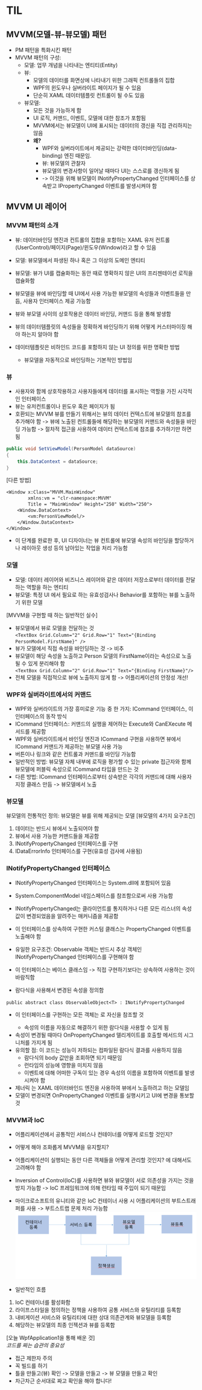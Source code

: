 # TIL
## MVVM(모델-뷰-뷰모델) 패턴
- PM 패턴을 특화시킨 패턴
- MVVM 패턴의 구성:
    - 모델:
    업무 개념을 나타내는 엔티티(Entity)
    - 뷰:
        - 모델의 데이터를 화면상에 나타내기 위한 그래픽 컨트롤들의 집합
        - WPF의 윈도우나 실버라이트 페이지가 될 수 있음
        - 단순히 XAML 데이터템플릿 컨트롤이 될 수도 있음
    - 뷰모델:
        - 모든 것을 가능하게 함
        - UI 로직, 커맨드, 이벤트, 모델에 대한 참조가 포함됨
        - MVVM에서는 뷰모델이 UI에 표시되는 데이터의 갱신을 직접 관리하지는 않음 
        - **왜?**
            - WPF와 실버라이트에서 제공되는 강력한 데이터바인딩(data-binding) 엔진 때문임.
            - 뷰: 뷰모델의 관찰자
            - 뷰모델의 변경사항이 일어날 때마다 UI는 스스로를 갱신하게 됨
            - -> 이것을 위해 뷰모델이 INotifyPropertyChanged 인터페이스를 상속받고 IPropertyChanged 이벤트를 발생시켜야 함

## MVVM UI 레이어
### MVVM 패턴의 소개
- 뷰: 데이터바인딩 엔진과 컨트롤의 집합을 포함하는 XAML 유저 컨트롤(UserControl)/페이지(Page)/윈도우(Window)라고 할 수 있음
- 모델: 뷰모델에서 파생된 하나 혹은 그 이상의 도메인 엔티티
- 뷰모델: 뷰가 UI를 캡슐화하는 동안 때로 명확하지 않은 UI의 프리젠테이션 로직을 캡슐화함

- 뷰모델을 뷰에 바인딩할 때 UI에서 사용 가능한 뷰모델의 속성들과 이벤트들을 만듬, 사용자 인터페이스 제공 가능함
- 뷰와 뷰모델 사이의 상호작용은 데이터 바인딩, 커맨드 등을 통해 발생함

- 뷰의 데이터템플릿의 속성들을 정확하게 바인딩하기 위해 어떻게 커스터마이징 해야 하는지 알아야 함
- 데이터템플릿은 비하인드 코드를 포함하지 않는 UI 정의를 위한 명확한 방법
    - 뷰모델을 자동적으로 바인딩하는 기본적인 방법임

### 뷰
- 사용자와 함께 상호작용하고 사용자들에게 데이터를 표시하는 역할을 가진 시각적인 인터페이스
- 뷰는 유저컨트롤이나 윈도우 혹은 페이지가 됨
- 호환되는 MVVM 뷰를 만들기 위해서는 뷰의 데이터 컨텍스트에 뷰모델의 참조를 추가해야 함
-> 뷰에 노출된 컨트롤들에 해당하는 뷰모델의 커맨드와 속성들을 바인딩 가능함
-> 절차적 접근을 사용하여 데이터 컨텍스트에 참조를 추가하기만 하면 됨
```C#
public void SetViewModel(PersonModel dataSource)
{
    this.DataContext = dataSource;
}
```
[다른 방법]
```XAML
<Window x:Class="MVVM.MainWindow"
        xmlns:vm = "clr-namespace:MVVM"
        Title = "MainWindow" Height="250" Width="250">
    <Window.DataContext>
        <vm:PersonViewModel/>
    </Window.DataContext>
</Window>
```
- 이 단계를 완료한 후, UI 디자이너는 뷰 컨트롤에 뷰모델 속성의 바인딩을 할당하거나 레이아웃 생성 등의 남아있는 작업을 처리 가능함

### 모델
- 모델: 데이터 레이어와 비즈니스 레이어와 같은 데이터 저장소로부터 데이터를 전달하는 역할을 하는 엔티티
- 뷰모델: 특정 UI 에서 필요로 하는 유효성검사나 Behavior를 포함하는 뷰를 노출하기 위한 모델

[MVVM을 구현할 때 하는 일반적인 실수]
- 뷰모델에서 뷰로 모델을 전달하는 것<br>
`<TextBox Grid.Column="2" Grid.Row="1" Text="{Binding PersonModel.FirstName}" />`
- 뷰가 모델에서 직접 속성을 바인딩하는 것 -> 비추
- 뷰모델이 해당 속성을 노출하고 Person 모델의 FirstName이라는 속성으로 노출될 수 있게 분리해야 함<br>
`<TextBox Grid.Column="2" Grid.Row="1" Text="{Binding FirstName}"/>`
- 전체 모델을 직접적으로 뷰에 노출하지 않게 함 -> 어플리케이션의 안정성 개선!

### WPF와 실버라이트에서의 커맨드
- WPF와 실버라이트의 가장 흥미로운 기능 중 한 가지: ICommand 인터페이스, 이 인터페이스의 동작 방식
- ICommand 인터페이스: 커맨드의 실행을 제어하는 Execute와 CanEXecute 메서드를 제공함
- WPF와 실버라이트에서 바인딩 엔진과 ICommand 구현을 사용하면 뷰에서 ICommand 커맨드가 제공하는 뷰모델 사용 가능
- 버튼이나 링크와 같은 컨트롤과 커맨드를 바인딩 가능함
- 일반적인 방법: 뷰모델 자체 내부에 로직을 평가할 수 있는 private 접근자와 함께 뷰모델에 퍼블릭 속성으로 ICommand 타입을 만드는 것
- 다른 방법: ICommand 인터페이스로부터 상속받은 각각의 커맨드에 대해 사용자 지정 클래스 만듬 -> 뷰모델에서 노출

### 뷰모델
뷰모델의 전통적인 정의: 뷰모델은 뷰를 위해 제공되는 모델
[뷰모델의 4가지 요구조건]
1. 데이터는 반드시 뷰에서 노출되어야 함
2. 뷰에서 사용 가능한 커맨드들을 제공함
3. INotifyPropertyChanged 인터페이스를 구현
4. IDataErrorInfo 인터페이스를 구현(유효성 검사에 사용됨)

### INotifyPropertyChanged 인터페이스
- INotifyPropertyChanged 인터페이스는 System.dll에 포함되어 있음
- System.ComponentModel 네임스페이스를 참조함으로써 사용 가능함

- INotifyPropertyChanged는 클라이언트를 통지하거나 다른 모든 리스너의 속성값이 변경되었음을 알려주는 매커니즘을 제공함
- 이 인터페이스를 상속하여 구현한 커스텀 클래스는 PropertyChanged 이벤트를 노출해야 함
- 유일한 요구조건: Observable 객체는 반드시 추상 객체인 INotifyPropertyChanged 인터페이스를 구현해야 함
- 이 인터페이스는 베이스 클래스임 -> 직접 구현하기보다는 상속하여 사용하는 것이 바람직함
- 람다식을 사용해서 변경된 속성을 정의함

`public abstract class ObservableObject<T> : INotifyPropertyChanged`
- 이 인터페이스를 구현하는 모든 객체는 <T>로 자신을 참조할 것
    - 속성의 이름을 자동으로 해결하기 위한 람다식을 사용할 수 있게 됨
- 속성이 변경될 때마다 OnPropertyChanged 델리게이트를 호출할 메서드의 시그니처를 가지게 됨
- 유의할 점: 이 코드는 성능이 저하되는 컴파일된 람다식 결과를 사용하지 않음
    - 람다식의 body 값만을 조회하면 되기 때문임
    - 런타임의 성능에 영향을 미치지 않음
    - 이벤트에 대해 어떠한 구독이 있는 경우 속성의 이름을 포함하여 이벤트를 발생시켜야 함
- 제너릭<T> 는 XAML 데이터바인드 엔진을 사용하여 뷰에서 노출하려고 하는 모델임
- 모델이 변경되면 OnPropertyChanged 이벤트를 실행시키고 UI에 변경을 통보할 것

### MVVM과 IoC
- 어플리케이션에서 공통적인 서비스나 컨테이너를 어떻게 로드할 것인지?
- 어떻게 해야 조화롭게 MVVM을 유지할지?
- 어플리케이션이 실행되는 동안 다른 객체들을 어떻게 관리할 것인지? 에 대해서도 고려해야 함
- Inversion of Control(IoC)를 사용하면 뷰와 뷰모델이 서로 의존성을 가지는 것을 방지 가능함
   -> IoC 프레임워크에 의해 런타임 때 주입이 되기 때문임
- 마이크로소프트의 유니티와 같은 IoC 컨테이너 사용 시 어플리케이션의 부트스트래퍼를 사용 -> 부트스트랩 문제 처리 가능함
![](cap1.PNG)

- 일반적인 흐름
1. IoC 컨테이너를 활성화함
2. 라이프스타일을 정의하는 정책을 사용하여 공통 서비스와 유틸리티를 등록함
3. 내비게이션 서비스와 유틸리티에 대한 상대 의존관계와 뷰모델을 등록함
4. 해당하는 뷰모델의 최종 인젝션과 뷰를 등록함

[오늘 WpfApplication1을 통해 배운 것]<br>
*코드를 짜는 습관의 중요성*<br>
- 접근 제한자 주의
- 꼭 빌드를 하기 
- 틀을 만들고(뷰) 확인 -> 모델을 만들고 -> 뷰 모델을 만들고 확인
- 차근차근 순서대로 짜고 확인을 해야 합니다!
